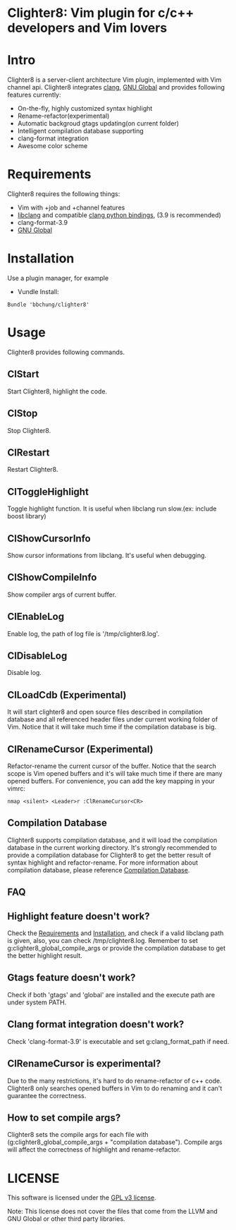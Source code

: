 # Clighter8: Vim plugin for c/c++ developers and Vim lovers

# Intro

Clighter8 is a server-client architecture Vim plugin, implemented with Vim
channel api. Clighter8 integrates [clang][clang], [GNU Global][GNU Global] and
provides following features currently:

* On-the-fly, highly customized syntax highlight
* Rename-refactor(experimental)
* Automatic backgroud gtags updating(on current folder)
* Intelligent compilation database supporting
* clang-format integration
* Awesome color scheme

# Requirements
Clighter8 requires the following things:

* Vim with +job and +channel features
* [libclang][libclang] and compatible [clang python bindings][cpb], (3.9 is
  recommended)
* clang-format-3.9
* [GNU Global][GNU Global]

# Installation

Use a plugin manager, for example

* Vundle Install:
```vim
Bundle 'bbchung/clighter8'
```

# Usage

Clighter8 provides following commands.

## ClStart

Start Clighter8, highlight the code.

## ClStop

Stop Clighter8.

## ClRestart

Restart Clighter8.

## ClToggleHighlight

Toggle highlight function. It is useful when libclang run slow.(ex: include
boost library)

## ClShowCursorInfo

Show cursor informations from libclang. It's useful when debugging.

## ClShowCompileInfo

Show compiler args of current buffer.

## ClEnableLog

Enable log, the path of log file is '/tmp/clighter8.log'.

## ClDisableLog

Disable log.

## ClLoadCdb (Experimental)

It will start clighter8 and open source files described in compilation
database and all referenced header files under current working folder of Vim.
Notice that it will take much time if the compilation database is big.

## ClRenameCursor (Experimental)

Refactor-rename the current cursor of the buffer. Notice that the search scope
is Vim opened buffers and it's will take much time if there are many opened
buffers. For convenience, you can add the key mapping in your vimrc:

```vim
nmap <silent> <Leader>r :ClRenameCursor<CR>
```

## Compilation Database

Clighter8 supports compilation database, and it will load the compilation
database in the current working directory. It's strongly recommended to
provide a compilation database for Clighter8 to get the better result of
syntax highlight and refactor-rename. For more information about compilation
database, please reference [Compilation Database][cdb].

## FAQ

## Highlight feature doesn't work?
Check the [Requirements](#requirements) and [Installation](#installation), and
check if a valid libclang path is given, also, you can check
/tmp/clighter8.log. Remember to set g:clighter8_global_compile_args or provide
the compilation database to get the better highlight result.

## Gtags feature doesn't work?
Check if both 'gtags' and 'global' are installed and the execute path are
under system PATH.

## Clang format integration doesn't work?
Check 'clang-format-3.9' is executable and set g:clang_format_path if need.

## ClRenameCursor is experimental?
Due to the many restrictions, it's hard to do rename-refactor of c++ code.
Clighter8 only searches opened buffers in Vim to do renaming and it can't
guarantee the correctness.

## How to set compile args?
Clighter8 sets the compile args for each file with
(g:clighter8_global_compile_args + "compilation database"). Compile args will
affect the correctness of highlight and rename-refactor.

# LICENSE

This software is licensed under the [GPL v3 license][gpl].

Note: This license does not cover the files that come from the LLVM and GNU
Global or other third party libraries.


[libclang]: http://llvm.org/apt/
[gpl]: http://www.gnu.org/copyleft/gpl.html
[ycm]: https://github.com/Valloric/YouCompleteMe
[cdb]: http://clang.llvm.org/docs/JSONCompilationDatabase.html
[clang]: http://clang.llvm.org/
[GNU Global]: https://www.gnu.org/software/global/download.html
[cpb]: https://github.com/llvm-mirror/clang/tree/master/bindings/python
